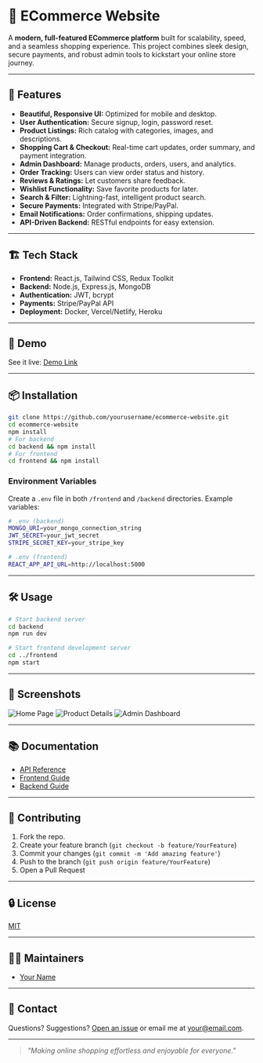 # 🛒 ECommerce Website

A **modern, full-featured ECommerce platform** built for scalability, speed, and a seamless shopping experience. This project combines sleek design, secure payments, and robust admin tools to kickstart your online store journey.

---

## 🚀 Features

- **Beautiful, Responsive UI:** Optimized for mobile and desktop.
- **User Authentication:** Secure signup, login, password reset.
- **Product Listings:** Rich catalog with categories, images, and descriptions.
- **Shopping Cart & Checkout:** Real-time cart updates, order summary, and payment integration.
- **Admin Dashboard:** Manage products, orders, users, and analytics.
- **Order Tracking:** Users can view order status and history.
- **Reviews & Ratings:** Let customers share feedback.
- **Wishlist Functionality:** Save favorite products for later.
- **Search & Filter:** Lightning-fast, intelligent product search.
- **Secure Payments:** Integrated with Stripe/PayPal.
- **Email Notifications:** Order confirmations, shipping updates.
- **API-Driven Backend:** RESTful endpoints for easy extension.

---

## 🏗️ Tech Stack

- **Frontend:** React.js, Tailwind CSS, Redux Toolkit
- **Backend:** Node.js, Express.js, MongoDB
- **Authentication:** JWT, bcrypt
- **Payments:** Stripe/PayPal API
- **Deployment:** Docker, Vercel/Netlify, Heroku

---

## 🌟 Demo

See it live: [Demo Link](https://your-demo-url.com)

---

## 📦 Installation

```bash
git clone https://github.com/yourusername/ecommerce-website.git
cd ecommerce-website
npm install
# For backend
cd backend && npm install
# For frontend
cd frontend && npm install
```

### Environment Variables

Create a `.env` file in both `/frontend` and `/backend` directories. Example variables:

```bash
# .env (backend)
MONGO_URI=your_mongo_connection_string
JWT_SECRET=your_jwt_secret
STRIPE_SECRET_KEY=your_stripe_key

# .env (frontend)
REACT_APP_API_URL=http://localhost:5000
```

---

## 🛠️ Usage

```bash
# Start backend server
cd backend
npm run dev

# Start frontend development server
cd ../frontend
npm start
```

---

## 🎨 Screenshots

![Home Page](screenshots/home.png)
![Product Details](screenshots/product.png)
![Admin Dashboard](screenshots/admin.png)

---

## 📚 Documentation

- [API Reference](docs/API.md)
- [Frontend Guide](docs/Frontend.md)
- [Backend Guide](docs/Backend.md)

---

## 🤝 Contributing

1. Fork the repo.
2. Create your feature branch (`git checkout -b feature/YourFeature`)
3. Commit your changes (`git commit -m 'Add amazing feature'`)
4. Push to the branch (`git push origin feature/YourFeature`)
5. Open a Pull Request

---

## 🔒 License

[MIT](LICENSE)

---

## 👩‍💻 Maintainers

- [Your Name](https://github.com/yourusername)

---

## 💬 Contact

Questions? Suggestions? [Open an issue](https://github.com/yourusername/ecommerce-website/issues) or email me at [your@email.com](mailto:your@email.com).

---

> _"Making online shopping effortless and enjoyable for everyone."_
